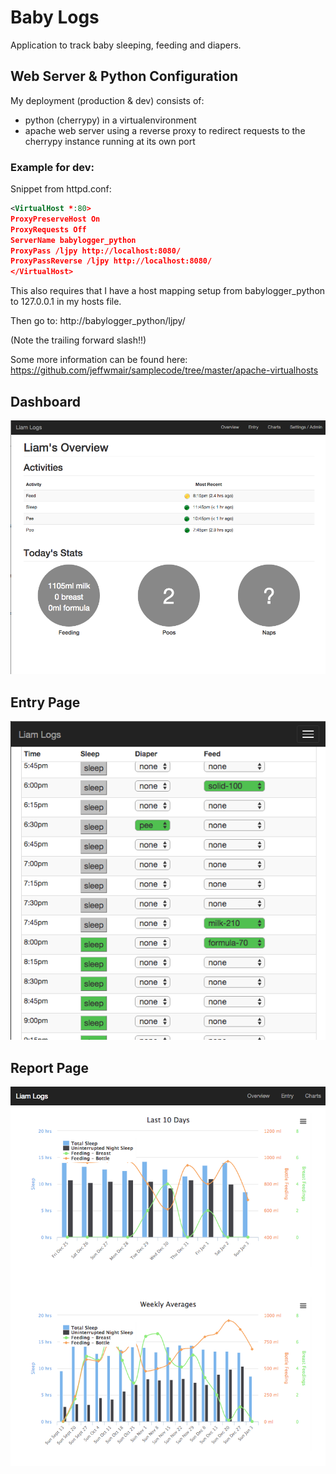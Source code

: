 # Baby Logs
Application to track baby sleeping, feeding and diapers.

## Web Server & Python Configuration
My deployment (production & dev) consists of:
* python (cherrypy) in a virtualenvironment
* apache web server using a reverse proxy to redirect requests to the cherrypy instance running at its own port

### Example for dev:
Snippet from httpd.conf:

```xml
<VirtualHost *:80>
ProxyPreserveHost On
ProxyRequests Off
ServerName babylogger_python
ProxyPass /ljpy http://localhost:8080/
ProxyPassReverse /ljpy http://localhost:8080/
</VirtualHost>
```

This also requires that I have a host mapping setup from babylogger_python to 127.0.0.1 in my hosts file. 

Then go to: http://babylogger_python/ljpy/

(Note the trailing forward slash!!)

Some more information can be found here: https://github.com/jeffwmair/samplecode/tree/master/apache-virtualhosts

## Dashboard
![Alt text](/docs/DashboardPage.png)

## Entry Page
![Alt text](/docs/EntryPage.png)

## Report Page
![Alt text](/docs/ReportPage.png)
